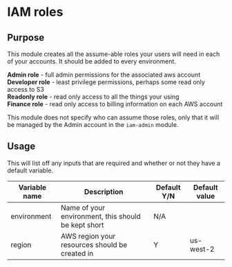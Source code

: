 # IAM roles

## Purpose
This module creates all the assume-able roles your users will need in each of your accounts. It should be added to every environment.

**Admin role** - full admin permissions for the associated aws account  
**Developer role** - least privilege permissions, perhaps some read only access to S3  
**Readonly role** - read only access to all the things your using  
**Finance role** - read only access to billing information on each AWS account

This module does not specify who can assume those roles, only that it will be managed by the Admin account in the `iam-admin` module.


## Usage
This will list off any inputs that are required and whether or not they have a default variable. 

| Variable name | Description | Default Y/N | Default value|
|---------------|-------------|-------------|--------------|
| environment | Name of your environment, this should be kept short | N/A | |
|  region | AWS region your resources should be created in  | Y | us-west-2 |
